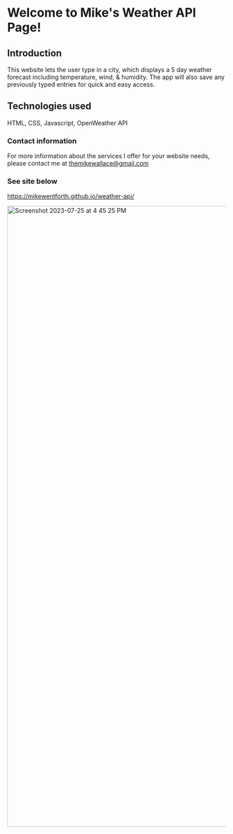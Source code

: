 # Welcome to Mike's Weather API Page! #

## Introduction ##

This website lets the user type in a city, which displays a 5 day weather forecast including temperature, wind, & humidity. The app will also save any previously typed entries for quick and easy access.  

## Technologies used ##

HTML, CSS, Javascript, OpenWeather API

### Contact information ###

For more information about the services I offer for your website needs, please contact me at themikewallace@gmail.com


### See site below ###

https://mikewentforth.github.io/weather-api/

<img width="1433" alt="Screenshot 2023-07-25 at 4 45 25 PM" src="https://github.com/MikeWentForth/weather-api/assets/132107748/d1c28259-24e3-46d6-9380-a2b28c595841">
